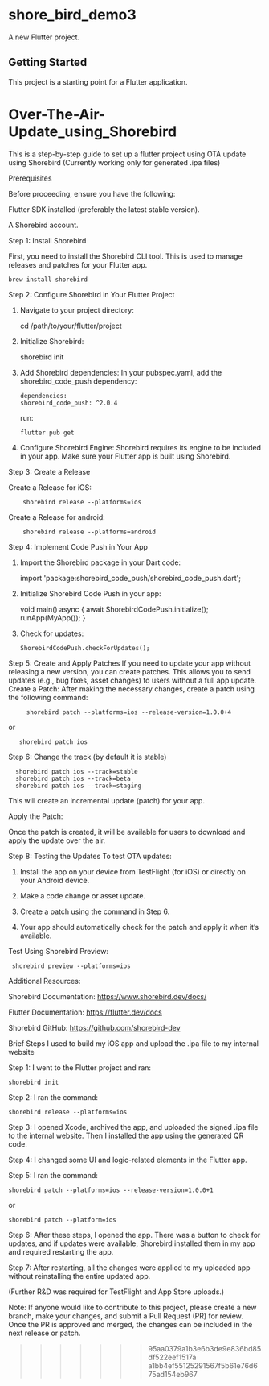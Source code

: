 # shore_bird_demo3

A new Flutter project.

## Getting Started

This project is a starting point for a Flutter application.

# Over-The-Air-Update_using_Shorebird

This is a step-by-step guide to set up a flutter project using OTA update using Shorebird (Currently working only for generated .ipa files)

Prerequisites

Before proceeding, ensure you have the following:

Flutter SDK installed (preferably the latest stable version).

A Shorebird account.

Step 1: Install Shorebird

First, you need to install the Shorebird CLI tool. This is used to manage releases and patches for your Flutter app.

    brew install shorebird

Step 2: Configure Shorebird in Your Flutter Project

1. Navigate to your project directory:


    cd /path/to/your/flutter/project

2. Initialize Shorebird:


    shorebird init

3.  Add Shorebird dependencies:
    In your pubspec.yaml, add the shorebird_code_push dependency:

        dependencies:
        shorebird_code_push: ^2.0.4

    run:

        flutter pub get

4.  Configure Shorebird Engine:
    Shorebird requires its engine to be included in your app. Make sure your Flutter app is built using Shorebird.

Step 3: Create a Release

Create a Release for iOS:

        shorebird release --platforms=ios

Create a Release for android:

        shorebird release --platforms=android

Step 4: Implement Code Push in Your App

1.  Import the Shorebird package in your Dart code:

    import 'package:shorebird_code_push/shorebird_code_push.dart';

2.  Initialize Shorebird Code Push in your app:

    void main() async {
    await ShorebirdCodePush.initialize();
    runApp(MyApp());
    }

3.  Check for updates:

        ShorebirdCodePush.checkForUpdates();

Step 5: Create and Apply Patches
If you need to update your app without releasing a new version, you can create patches. This allows you to send updates (e.g., bug fixes, asset changes) to users without a full app update.
Create a Patch:
After making the necessary changes, create a patch using the following command:

         shorebird patch --platforms=ios --release-version=1.0.0+4

or

       shorebird patch ios

Step 6: Change the track (by default it is stable)

      shorebird patch ios --track=stable
      shorebird patch ios --track=beta
      shorebird patch ios --track=staging
      

This will create an incremental update (patch) for your app.

Apply the Patch:

Once the patch is created, it will be available for users to download and apply the update over the air.

Step 8: Testing the Updates
To test OTA updates:

1. Install the app on your device from TestFlight (for iOS) or directly on your Android device.

2. Make a code change or asset update.

3. Create a patch using the command in Step 6.

4. Your app should automatically check for the patch and apply it when it’s available.

Test Using Shorebird Preview:

     shorebird preview --platforms=ios

Additional Resources:

Shorebird Documentation: https://www.shorebird.dev/docs/

Flutter Documentation: https://flutter.dev/docs

Shorebird GitHub: https://github.com/shorebird-dev

Brief Steps I used to build my iOS app and upload the .ipa file to my internal website

Step 1: I went to the Flutter project and ran:

    shorebird init

Step 2: I ran the command:

    shorebird release --platforms=ios

Step 3: I opened Xcode, archived the app, and uploaded the signed .ipa file to the internal website. Then I installed the app using the generated QR code.

Step 4: I changed some UI and logic-related elements in the Flutter app.

Step 5: I ran the command:

    shorebird patch --platforms=ios --release-version=1.0.0+1

or

    shorebird patch --platform=ios

Step 6: After these steps, I opened the app. There was a button to check for updates, and if updates were available, Shorebird installed them in my app and required restarting the app.

Step 7: After restarting, all the changes were applied to my uploaded app without reinstalling the entire updated app.

(Further R&D was required for TestFlight and App Store uploads.)

Note: If anyone would like to contribute to this project, please create a new branch, make your changes, and submit a Pull Request (PR) for review. Once the PR is approved and merged, the changes can be included in the next release or patch.

> > > > > > > 95aa0379a1b3e6b3de9e836bd85df522eef1517a
> > > > > > > a1bb4ef55125291567f5b61e76d675ad154eb967
